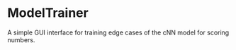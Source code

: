 # ModelTrainer
A simple GUI interface for training edge cases of the cNN model for scoring numbers. 
